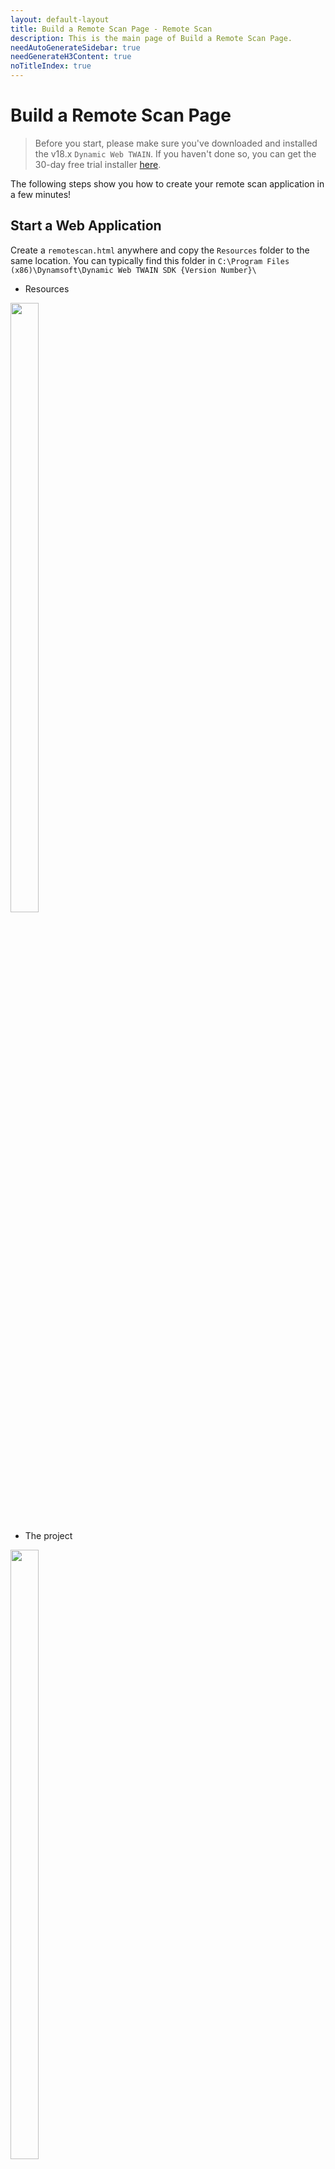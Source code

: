 ```yaml
---
layout: default-layout
title: Build a Remote Scan Page - Remote Scan
description: This is the main page of Build a Remote Scan Page. 
needAutoGenerateSidebar: true
needGenerateH3Content: true
noTitleIndex: true
---
```


# Build a Remote Scan Page

> Before you start, please make sure you've downloaded and installed the v18.x `Dynamic Web TWAIN`. If you haven't done so, you can get the 30-day free trial installer [here](https://www.dynamsoft.com/Downloads/WebTWAIN_Download.aspx).

The following steps show you how to create your remote scan application in a few minutes!

## Start a Web Application

Create a `remotescan.html` anywhere and copy the `Resources` folder to the same location. You can typically find this folder in `C:\Program Files (x86)\Dynamsoft\Dynamic Web TWAIN SDK {Version Number}\`
* Resources

<img src="../assets/imgs/helloworld-1.png" width="30%" height="50%">

* The project

 <img src="../assets/imgs/helloworld-2.png" width="30%" height="50%">

## Include the library

Embed the script of the library and add a `div` element for the library on the page.

``` html
<script src="Resources/dynamsoft.webtwain.config.js"></script>
<script src="Resources/dynamsoft.webtwain.initiate.js"></script>
```

``` html
<div id="dwtcontrolContainer" style="width: 350px; height: 380px;"></div>
```

> Width and height can be changed.

## Write remote scan code

Create remote scan object and get list of Dynamsoft Services with Bonjour Service enabled from Proxy Service.

``` html
<div>SelectService:<select size="1" id="selServices" style="position: relative; width: 240px;" onchange="selectedServices();"></select></div>
<div>SelectSource:<select size="1" id="selDevices" style="position: relative; width: 240px;"></select></div>

<script type="text/javascript">

    var DWRemoteScanObject, allServices, allDevices;
    var serverurl = 'https://demo.scannerproxy.com'; // A public proxy server provided by Dynamsoft. You can also change to your own proxy server.

    Dynamsoft.DWT.CreateRemoteScanObjectAsync(serverurl)
      .then(function (rsObject) {
        DWRemoteScanObject = rsObject;

        var element = document.getElementById("dwtcontrolContainer");
        DWRemoteScanObject.Viewer.bind(element); // Bind viewer
        DWRemoteScanObject.Viewer.show(); // Show viewer

        return DWRemoteScanObject.getDynamsoftService();
      })
      .then(function (services) {
        allServices = services;
        var ddlService = document.getElementById("selServices");
        if (ddlService) {
          ddlService.options.length = 0;
          ddlService.options.add(new Option("--select a service--", "-1"));
          for (var i = 0; i < services.length; i++) {
            var serverInfo = services[i];
            if (serverInfo.attrs.name.length > 0)
              ddlService.options.add(new Option(serverInfo.attrs.name, i));
            else ddlService.options.add(new Option(serverInfo.attrs.UUID, i));
          }
          ddlService.selectedIndex = 0;
        }
      })
      .catch(function (exp) {
        console.error(exp);
      });

    function selectedServices() {
      var ddlService = document.getElementById("selServices");
      if (ddlService.selectedIndex >= 0 && allServices && allServices.length > 0) {
        var devicetype =
          Dynamsoft.DWT.EnumDWT_DeviceType.TWAINSCANNER |
          Dynamsoft.DWT.EnumDWT_DeviceType.WIASCANNER |
          Dynamsoft.DWT.EnumDWT_DeviceType.TWAINX64SCANNER |
          Dynamsoft.DWT.EnumDWT_DeviceType.ICASCANNER |
          Dynamsoft.DWT.EnumDWT_DeviceType.SANESCANNER |
          Dynamsoft.DWT.EnumDWT_DeviceType.ESCLSCANNER |
          Dynamsoft.DWT.EnumDWT_DeviceType.WIFIDIRECTSCANNER;
        DWRemoteScanObject.getDevices({
          serviceInfo: allServices[ddlService.selectedIndex - 1],
          deviceType: devicetype,
        })
          .then(function (devices) {
            allDevices = devices;
            var ddlDevice = document.getElementById("selDevices");
            if (ddlDevice) {
              ddlDevice.options.length = 0;
              ddlDevice.options.add(new Option("--select a device--", "-1"));
              for (var i = 0; i < devices.length; i++) {
                var device = devices[i];
                if (device.displayName.length > 0)
                  ddlDevice.options.add(new Option(device.displayName, i));
                else ddlDevice.options.add(new Option(device.name, i));
              }
              ddlDevice.selectedIndex = 0;
            }
          })
          .catch(function (exp) {
            console.error(exp);
          });
      }
    }

</script>
```

## Write code to scan 

Add a scan button and the minimum code.

``` html
<input type="button" value="Scan" onclick="AcquireImage();" />
<script type="text/javascript">
    function AcquireImage() {
      if (DWRemoteScanObject) {
        var selDevices = document.getElementById("selDevices");
        if (selDevices) {
          if (selDevices.selectedIndex - 1 >= 0) {
            DWRemoteScanObject.acquireImage(
              allDevices[selDevices.selectedIndex - 1],
              {
                IfCloseSourceAfterAcquire: true, // Scanner source will be closed automatically after the scan.
              }
            ).catch(function (exp) {
              alert(exp.message);
            });
          }
        }
      }
    }
</script>
```



## Review the complete code

``` html
<html>

<head>
  <title>Hello World</title>
    <script src="Resources/dynamsoft.webtwain.config.js"></script>
    <script src="Resources/dynamsoft.webtwain.initiate.js"></script>
</head>

<body>
	<div>SelectService:<select size="1" id="selServices" style="position: relative; width: 240px;" onchange="selectedServices();"></select></div>
	<div>SelectSource:<select size="1" id="selDevices" style="position: relative; width: 240px;"></select></div>
  <div><input type="button" value="Scan" onclick="AcquireImage();" /></div>
  <div id="dwtcontrolContainer" style="width: 350px; height: 380px;"></div>
  <script type="text/javascript">
    var DWRemoteScanObject, allServices, allDevices;
    var serverurl = 'https://demo.scannerproxy.com'; // A public proxy server provided by Dynamsoft. You can also change to your own proxy server.

    Dynamsoft.DWT.CreateRemoteScanObjectAsync(serverurl)
      .then(function (rsObject) {
        DWRemoteScanObject = rsObject;

        var element = document.getElementById("dwtcontrolContainer");
        DWRemoteScanObject.Viewer.bind(element); // viewer bind element xxx
        DWRemoteScanObject.Viewer.show(); // viewer show

        return DWRemoteScanObject.getDynamsoftService();
      })
      .then(function (services) {
        allServices = services;
        var ddlService = document.getElementById("selServices");
        if (ddlService) {
          ddlService.options.length = 0;
          ddlService.options.add(new Option("--select a service--", "-1"));
          for (var i = 0; i < services.length; i++) {
            var serverInfo = services[i];
            if (serverInfo.attrs.name.length > 0)
              ddlService.options.add(new Option(serverInfo.attrs.name, i));
            else ddlService.options.add(new Option(serverInfo.attrs.UUID, i));
          }
          ddlService.selectedIndex = 0;
        }
        //if(allServices.length > 0)
        //DWRemoteScanObject.setDefaultDynamsoftService(allServices[0]);
      })
      .catch(function (exp) {
        console.error(exp);
      });

    function selectedServices() {
      var ddlService = document.getElementById("selServices");
      if (ddlService.selectedIndex >= 0 && allServices && allServices.length > 0) {
        var devicetype =
          Dynamsoft.DWT.EnumDWT_DeviceType.TWAINSCANNER |
          Dynamsoft.DWT.EnumDWT_DeviceType.WIASCANNER |
          Dynamsoft.DWT.EnumDWT_DeviceType.TWAINX64SCANNER |
          Dynamsoft.DWT.EnumDWT_DeviceType.ICASCANNER |
          Dynamsoft.DWT.EnumDWT_DeviceType.SANESCANNER |
          Dynamsoft.DWT.EnumDWT_DeviceType.ESCLSCANNER |
          Dynamsoft.DWT.EnumDWT_DeviceType.WIFIDIRECTSCANNER;
        DWRemoteScanObject.getDevices({
          serviceInfo: allServices[ddlService.selectedIndex - 1],
          deviceType: devicetype,
        })
          .then(function (devices) {
            allDevices = devices;
            var ddlDevice = document.getElementById("selDevices");
            if (ddlDevice) {
              ddlDevice.options.length = 0;
              ddlDevice.options.add(new Option("--select a device--", "-1"));
              for (var i = 0; i < devices.length; i++) {
                var device = devices[i];
                if (device.displayName.length > 0)
                  ddlDevice.options.add(new Option(device.displayName, i));
                else ddlDevice.options.add(new Option(device.name, i));
              }
              ddlDevice.selectedIndex = 0;
            }
          })
          .catch(function (exp) {
            console.error(exp);
          });
      }
    }

    function AcquireImage() {
      if (DWRemoteScanObject) {
        var selDevices = document.getElementById("selDevices");
        if (selDevices) {
          if (selDevices.selectedIndex - 1 >= 0) {
            DWRemoteScanObject.acquireImage(
              allDevices[selDevices.selectedIndex - 1],
              {
                IfCloseSourceAfterAcquire: true, // Scanner source will be closed automatically after the scan.
              }
            ).catch(function (exp) {
              alert(exp.message);
            });
          }
        }
      }
    }

  </script>
</body>

</html>
```
## See the remote scan page in action

* Open the page in your browser

<img src="../assets/imgs/helloworld-3.png" width="40%" height="40%">

  > If you see a license notice, please make sure you have a valid trial license. Contact [Dynamsoft Support](https://www.dynamsoft.com/company/customer-service/#contact){:target="_blank"} if you need help.

* Select a service and a scanner source and then press the Scan button

<img src="../assets/imgs/helloworld-4.png" width="50%" height="50%">

* After scan

    The scanned documents will show up in the page.

<img src="../assets/imgs/helloworld-5.png" width="40%" height="40%">

## Online Demo 

<a href="https://demo.dynamsoft.com/Samples/dwt/RemoteScan/HelloWorld.html" target="_blank">Online Remote Scan Demo</a>  
